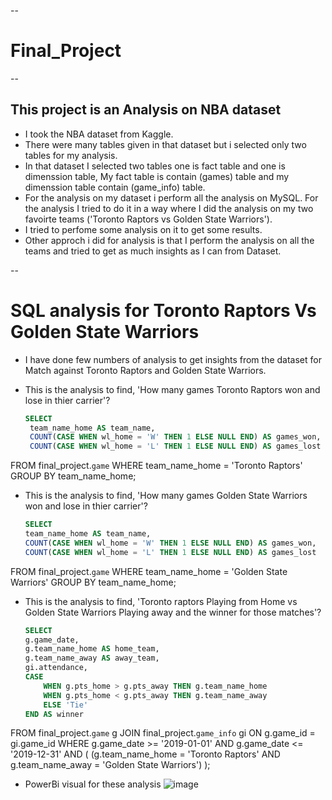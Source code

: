 --
  # Final_Project

--
  ## This project is an Analysis on NBA dataset 

* I took the NBA dataset from Kaggle.
* There were many tables given in that dataset but i selected only two tables for my analysis.
* In that dataset I selected two tables one is fact table and one is dimenssion table, My fact table is contain (games) table and my dimenssion table contain (game_info) table. 
* For the analysis on my dataset i perform all the analysis on MySQL. For the analysis I tried to do it in a way where I did the analysis on my two favoirte teams 
  ('Toronto Raptors vs Golden State Warriors'). 
* I tried to perfome some analysis on it to get some results. 
* Other approch i did for analysis is that I perform the analysis on all the teams and tried to get as much insights as I can from Dataset.


--
 # SQL analysis for Toronto Raptors Vs Golden State Warriors 

 * I have done few numbers of analysis to get insights from the dataset for Match against Toronto Raptors and Golden State Warriors.

 * This is the analysis to find, 'How many games Toronto Raptors won and lose in thier carrier'?
   ```sql
   SELECT
    team_name_home AS team_name,
    COUNT(CASE WHEN wl_home = 'W' THEN 1 ELSE NULL END) AS games_won,
    COUNT(CASE WHEN wl_home = 'L' THEN 1 ELSE NULL END) AS games_lost
FROM final_project.`game`
WHERE team_name_home = 'Toronto Raptors'
GROUP BY team_name_home;


  * This is the analysis to find, 'How many games Golden State Warriors won and lose in thier carrier'?
    ```sql
    SELECT
    team_name_home AS team_name,
    COUNT(CASE WHEN wl_home = 'W' THEN 1 ELSE NULL END) AS games_won,
    COUNT(CASE WHEN wl_home = 'L' THEN 1 ELSE NULL END) AS games_lost
FROM final_project.`game`
WHERE team_name_home = 'Golden State Warriors'
GROUP BY team_name_home;

  * This is the analysis to find, 'Toronto raptors Playing from Home vs Golden State Warriors Playing away and the winner for those matches'?
    ```sql
    SELECT
    g.game_date,
    g.team_name_home AS home_team,
    g.team_name_away AS away_team,
    gi.attendance,
    CASE
        WHEN g.pts_home > g.pts_away THEN g.team_name_home
        WHEN g.pts_home < g.pts_away THEN g.team_name_away
        ELSE 'Tie'
    END AS winner
FROM final_project.`game` g
JOIN final_project.`game_info` gi ON g.game_id = gi.game_id
WHERE g.game_date >= '2019-01-01' AND g.game_date <= '2019-12-31'
    AND (
        (g.team_name_home = 'Toronto Raptors' AND g.team_name_away = 'Golden State Warriors')
        );


  * PowerBi visual for these analysis
    ![image](https://github.com/Suffwan/Final_Project/assets/135911236/5fab3752-9849-4213-9c86-ec3d524ef30a)



